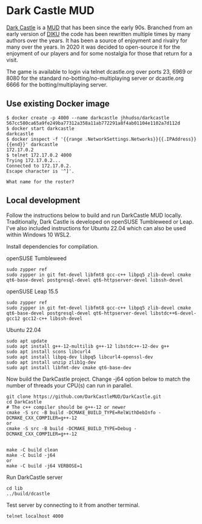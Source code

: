 # Dark Castle MUD

[Dark Castle](http://www.dcastle.org/) is a [MUD](https://en.wikipedia.org/wiki/MUD) that has been since the early 90s.  Branched from an early version of [DIKU](https://en.wikipedia.org/wiki/DikuMUD) the code has been rewritten multiple times by many authors over the years.  It has been a source of enjoyment and rivalry for many over the years.  In 2020 it was decided to open-source it for the enjoyment of our players and for some nostalgia for those that return for a visit.

The game is available to login via telnet dcastle.org over ports 23, 6969 or 8080 for the standard no-botting/no-multiplaying server or dcastle.org 6666 for the botting/multiplaying server.

## Use existing Docker image
```
$ docker create -p 4000 --name darkcastle jhhudso/darkcastle
567cc580ca65a9fe249ba77312a358a11ab772291a8f4ab01104e1102a7d112d
$ docker start darkcastle
darkcastle
$ docker inspect -f '{{range .NetworkSettings.Networks}}{{.IPAddress}}{{end}}' darkcastle
172.17.0.2
$ telnet 172.17.0.2 4000
Trying 172.17.0.2...
Connected to 172.17.0.2.
Escape character is '^]'.

What name for the roster? 
```


## Local development

Follow the instructions below to build and run DarkCastle MUD locally. Traditionally, Dark Castle is developed on openSUSE Tumbleweed or Leap. I've also included instructions for Ubuntu 22.04 which can also be used within Windows 10 WSL2.

Install dependencies for compilation.

openSUSE Tumbleweed
```
sudo zypper ref
sudo zypper in git fmt-devel libfmt8 gcc-c++ libpq5 zlib-devel cmake qt6-base-devel postgresql-devel qt6-httpserver-devel libssh-devel
```

openSUSE Leap 15.5
```
sudo zypper ref
sudo zypper in git fmt-devel libfmt8 gcc-c++ libpq5 zlib-devel cmake qt6-base-devel postgresql-devel qt6-httpserver-devel libstdc++6-devel-gcc12 gcc12-c++ libssh-devel
```



Ubuntu 22.04
```
sudo apt update
sudo apt install g++-12-multilib g++-12 libstdc++-12-dev g++
sudo apt install scons libcurl4
sudo apt install libpq-dev libpq5 libcurl4-openssl-dev
sudo apt install unzip zlib1g-dev
sudo apt install libfmt-dev cmake qt6-base-dev
```

Now build the DarkCastle project. Change -j64 option below to match the number of threads your CPU(s) can run in parallel.

```
git clone https://github.com/DarkCastleMUD/DarkCastle.git
cd DarkCastle
# The c++ compiler should be g++-12 or newer
cmake -S src -B build -DCMAKE_BUILD_TYPE=RelWithDebInfo -DCMAKE_CXX_COMPILER=g++-12
or 
cmake -S src -B build -DCMAKE_BUILD_TYPE=Debug -DCMAKE_CXX_COMPILER=g++-12


make -C build clean
make -C build -j64
or
make -C build -j64 VERBOSE=1
```

Run DarkCastle server

```
cd lib
../build/dcastle
```

Test server by connecting to it from another terminal.

```
telnet localhost 4000
```
